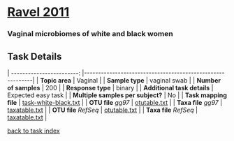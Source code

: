 # [Ravel 2011]( ../docs/ravel.html )
### Vaginal microbiomes of white and black women

## Task Details
| ------------------------: |-----------------------------------------------------------|
| **Topic area**                | Vaginal                                                |
| **Sample type**               | vaginal swab                                         |
| **Number of samples**         | 200                                         |
| **Response type**             | binary                                           |
| **Additional task details**   | Expected easy task                                  |
| **Multiple samples per subject?** | No |
| **Task mapping file**         | [task-white-black.txt](../datasets/ravel/task-white-black.txt)                                 |
| **OTU file** *gg97*           | [otutable.txt](../datasets/hmp/gg/otutable.txt)                             |
| **Taxa file** *gg97*          | [taxatable.txt](../datasets/hmp/gg/taxatable.txt)                          |
| **OTU file** *RefSeq*         | [otutable.txt](../datasets/ravel/refseq/otutable.txt)                    |
| **Taxa file** *RefSeq*        | [taxatable.txt](../datasets/hmp/refseq/taxatable.txt)                  |


[back to task index](../README.md)